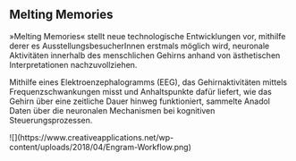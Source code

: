 ## Melting Memories

<div class="column-left">
»Melting Memories« stellt neue technologische Entwicklungen vor, mithilfe derer es AusstellungsbesucherInnen erstmals möglich wird, neuronale Aktivitäten innerhalb des menschlichen Gehirns anhand von ästhetischen Interpretationen nachzuvollziehen.

Mithilfe eines Elektroenzephalogramms (EEG), das Gehirnaktivitäten mittels Frequenzschwankungen misst und Anhaltspunkte dafür liefert, wie das Gehirn über eine zeitliche Dauer hinweg funktioniert, sammelte Anadol Daten über die neuronalen Mechanismen bei kognitiven Steuerungsprozessen. 

</div>

<div class="column-right-img">
![](https://www.creativeapplications.net/wp-content/uploads/2018/04/Engram-Workflow.png)
</div>
